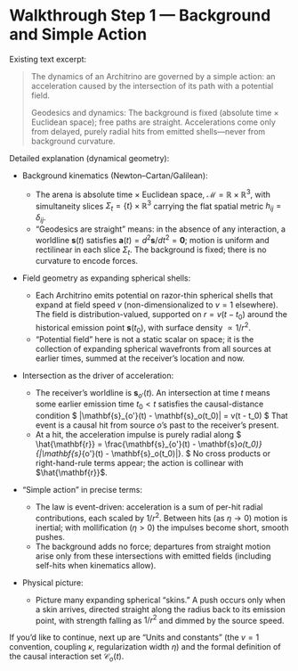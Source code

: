 # Walkthrough Step 1 — Background and Simple Action

Existing text excerpt:
> The dynamics of an Architrino are governed by a simple action: an acceleration caused by the intersection of its path with a potential field.
>
> Geodesics and dynamics: The background is fixed (absolute time × Euclidean space); free paths are straight. Accelerations come only from delayed, purely radial hits from emitted shells—never from background curvature.

Detailed explanation (dynamical geometry):

- Background kinematics (Newton–Cartan/Galilean):
  - The arena is absolute time × Euclidean space, $\mathcal{M}=\mathbb{R}\times\mathbb{R}^3$, with simultaneity slices $\Sigma_t=\{t\}\times\mathbb{R}^3$ carrying the flat spatial metric $h_{ij}=\delta_{ij}$.
  - “Geodesics are straight” means: in the absence of any interaction, a worldline $\mathbf{s}(t)$ satisfies $\mathbf{a}(t)=d^2\mathbf{s}/dt^2=\mathbf{0}$; motion is uniform and rectilinear in each slice $\Sigma_t$. The background is fixed; there is no curvature to encode forces.

- Field geometry as expanding spherical shells:
  - Each Architrino emits potential on razor-thin spherical shells that expand at field speed $v$ (non-dimensionalized to $v=1$ elsewhere). The field is distribution-valued, supported on $r=v(t-t_0)$ around the historical emission point $\mathbf{s}(t_0)$, with surface density $\propto 1/r^2$.
  - “Potential field” here is not a static scalar on space; it is the collection of expanding spherical wavefronts from all sources at earlier times, summed at the receiver’s location and now.

- Intersection as the driver of acceleration:
  - The receiver’s worldline is $\mathbf{s}_{o'}(t)$. An intersection at time $t$ means some earlier emission time $t_0 < t$ satisfies the causal-distance condition
    $
    \|\mathbf{s}_{o'}(t) - \mathbf{s}_o(t_0)\| = v(t - t_0)
    $
    That event is a causal hit from source $o$’s past to the receiver’s present.
  - At a hit, the acceleration impulse is purely radial along
    $
    \hat{\mathbf{r}} = \frac{\mathbf{s}_{o'}(t) - \mathbf{s}_o(t_0)}{\|\mathbf{s}_{o'}(t) - \mathbf{s}_o(t_0)\|}.
    $
    No cross products or right-hand-rule terms appear; the action is collinear with $\hat{\mathbf{r}}$.

- “Simple action” in precise terms:
  - The law is event-driven: acceleration is a sum of per-hit radial contributions, each scaled by $1/r^2$. Between hits (as $\eta\to 0$) motion is inertial; with mollification ($\eta>0$) the impulses become short, smooth pushes.
  - The background adds no force; departures from straight motion arise only from these intersections with emitted fields (including self-hits when kinematics allow).

- Physical picture:
  - Picture many expanding spherical “skins.” A push occurs only when a skin arrives, directed straight along the radius back to its emission point, with strength falling as $1/r^2$ and dimmed by the source speed.

If you’d like to continue, next up are “Units and constants” (the $v=1$ convention, coupling $\kappa$, regularization width $\eta$) and the formal definition of the causal interaction set $\mathcal{C}_o(t)$.
